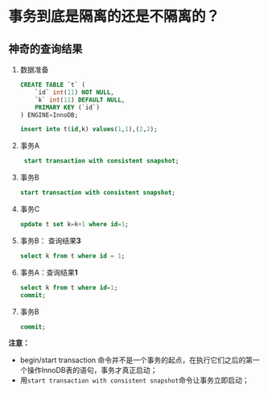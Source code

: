 # 事务到底是隔离的还是不隔离的？

## 神奇的查询结果

1. 数据准备
   
   ```sql
   CREATE TABLE `t` (
       `id` int(11) NOT NULL,
       `k` int(11) DEFAULT NULL,
       PRIMARY KEY (`id`)
   ) ENGINE=InnoDB;

   insert into t(id,k) values(1,1),(2,2);
   ```

2. 事务A
   
   ```sql
    start transaction with consistent snapshot;
   ```

3. 事务B
   
   ```sql
   start transaction with consistent snapshot;
   ```

4. 事务C
   
   ```sql
   update t set k=k+1 where id=1;
   ```

5. 事务B： 查询结果**3**
   
   ```sql
   select k from t where id = 1;
   ```

6. 事务A：查询结果**1**

    ```sql
    select k from t where id=1;
    commit;
    ```

7. 事务B
   
   ```sql
   commit;
   ```

**注意：** 
* begin/start transaction 命令并不是一个事务的起点，在执行它们之后的第一个操作InnoDB表的语句，事务才真正启动； 
* 用`start transaction with consistent snapshot`命令让事务立即启动；

